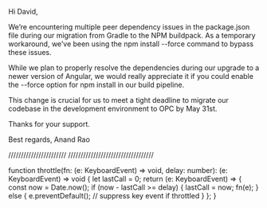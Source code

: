 

Hi David,

We’re encountering multiple peer dependency issues in the package.json file during our migration from Gradle to the NPM buildpack. As a temporary workaround, we’ve been using the npm install --force command to bypass these issues.

While we plan to properly resolve the dependencies during our upgrade to a newer version of Angular, we would really appreciate it if you could enable the --force option for npm install in our build pipeline.

This change is crucial for us to meet a tight deadline to migrate our codebase in the development environment to OPC by May 31st.

Thanks for your support.

Best regards,
Anand Rao















///////////////////////
//////////////////////////////////






function throttle(fn: (e: KeyboardEvent) => void, delay: number): (e: KeyboardEvent) => void {
  let lastCall = 0;
  return (e: KeyboardEvent) => {
    const now = Date.now();
    if (now - lastCall >= delay) {
      lastCall = now;
      fn(e);
    } else {
      e.preventDefault(); // suppress key event if throttled
    }
  };
}







